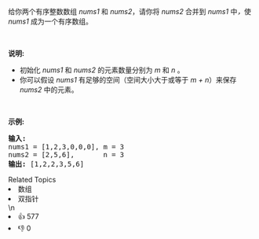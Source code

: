 <p>给你两个有序整数数组&nbsp;<em>nums1 </em>和 <em>nums2</em>，请你将 <em>nums2 </em>合并到&nbsp;<em>nums1&nbsp;</em>中<em>，</em>使 <em>nums1 </em>成为一个有序数组。</p>

<p>&nbsp;</p>

<p><strong>说明:</strong></p>

<ul>
	<li>初始化&nbsp;<em>nums1</em> 和 <em>nums2</em> 的元素数量分别为&nbsp;<em>m</em> 和 <em>n </em>。</li>
	<li>你可以假设&nbsp;<em>nums1&nbsp;</em>有足够的空间（空间大小大于或等于&nbsp;<em>m + n</em>）来保存 <em>nums2</em> 中的元素。</li>
</ul>

<p>&nbsp;</p>

<p><strong>示例:</strong></p>

<pre><strong>输入:</strong>
nums1 = [1,2,3,0,0,0], m = 3
nums2 = [2,5,6],       n = 3
<strong>输出:</strong>&nbsp;[1,2,2,3,5,6]</pre>

<div><div>Related Topics</div><div><li>数组</li><li>双指针</li></div></div>\n<div><li>👍 577</li><li>👎 0</li></div>